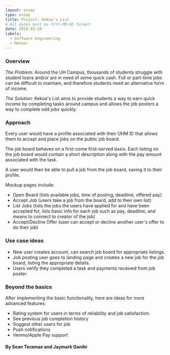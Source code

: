 ```yaml
---
layout: essay
type: essay
title: Project: Kekoa's List
# All dates must be YYYY-MM-DD format!
date: 2018-03-20
labels:
  - Software Engineering
  - Meteor
---
```


### Overview
*The Problem:* Around the UH Campus, thousands of students struggle with student loans and/or are in need of some quick cash. Full or part-time jobs can be difficult to maintain, and therefore students need an alternative form of income.

*The Solution:* Kekoa's List aims to provide students a way to earn quick income by completing tasks around campus and allows the job posters a way to complete odd jobs quickly. 

### Approach
Every user would have a profile associated with their UHM ID that allows them to accept and place jobs on the public job board. 

The job board behaves on a first-come first-served basis. Each listing on the job board would contain a short description along with the pay amount associated with the task. 

A user would then be able to pull a job from the job board, saving it to their profile.

Mockup pages include:
 * Open Board (lists available jobs, time of posting, deadline, offered pay)
 * Accept Job (users take a job from the board, add to their own list)
 * List Jobs (lists the jobs the users have applied for and have been accepted for, lists basic info for each job such as pay, deadline, and means to connect to creator of the job)
 * Accept/Decline Offer (user can accept or decline another user's offer to do their job)
 
### Use case ideas
 * New user creates account, can search job board for appropriate listings. 
 * Job posting user goes to landing page and creates a new job for the job board, listing the appropriate details.
 * Users verify they completed a task and payments received from job poster.
 
### Beyond the basics
After implementing the basic functionality, here are ideas for more advanced features:
 * Rating system for users in terms of reliability and job satisfaction.
 * See previous job completion history
 * Suggest other users for job
 * Push notifications
 * Venmo/Apple Pay support

#### By Sean Teramae and Jaymark Ganibi
